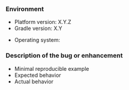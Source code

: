 <!-- 
Please use https://www.cuba-platform.com/discuss for discussion, support, and reporting problems about CUBA Studio.
This repository is only for issues of the CUBA platform Gradle plugin.

When creating an issue, provide as much as possible of the following information: 
-->

### Environment

- Platform version: X.Y.Z <!-- e.g. 6.8.7 -->
- Gradle version: X.Y <!-- e.g. 4.3 -->
<!-- Optional. Remove irrelevant lines. -->
- Operating system: <!-- Windows, Linux, macOS -->

### Description of the bug or enhancement

- Minimal reproducible example
- Expected behavior
- Actual behavior

